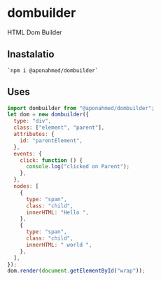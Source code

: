 # dombuilder

HTML Dom Builder

## Inastalatio

    `npm i @aponahmed/dombuilder`

## Uses

```javascript
import dombuilder from "@aponahmed/dombuilder";
let dom = new dombuilder({
  type: "div",
  class: ["element", "parent"],
  attributes: {
    id: "parentElement",
  },
  events: {
    click: function () {
      console.log("clicked on Parent");
    },
  },
  nodes: [
    {
      type: "span",
      class: "child",
      innerHTML: "Hello ",
    },
    {
      type: "span",
      class: "child",
      innerHTML: " world ",
    },
  ],
});
dom.render(document.getElementById("wrap"));
```
